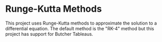 # Runge-Kutta Methods

This project uses Runge-Kutta methods to approximate the solution to a differential equation.
The default method is the "RK-4" method but this project has support for Butcher Tableaus.
